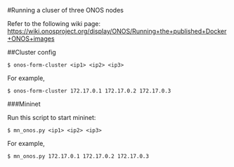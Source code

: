 #Running a cluser of three ONOS nodes

Refer to the following wiki page: https://wiki.onosproject.org/display/ONOS/Running+the+published+Docker+ONOS+images

##Cluster config

```
$ onos-form-cluster <ip1> <ip2> <ip3> 
```

For example,
```
$ onos-form-cluster 172.17.0.1 172.17.0.2 172.17.0.3
```
###Mininet

Run this script to start mininet:
```
$ mn_onos.py <ip1> <ip2> <ip3>
```

For example,
```
$ mn_onos.py 172.17.0.1 172.17.0.2 172.17.0.3
```


